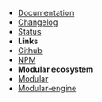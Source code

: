 -   [Documentation](guide "Modular-ui - documentation")
-   [Changelog](changelog "Modular-ui - changelog")
-   [Status](status "Modular-ui - Status")
-   **Links**
-   [Github](https://github.com/cianciarusocataldo/modular-ui)
-   [NPM](https://www.npmjs.com/package/@cianciarusocataldo/modular-ui)
-   **Modular ecosystem**
-   [Modular](https://github.com/cianciarusocataldo/modular)
-   [Modular-engine](https://github.com/cianciarusocataldo/modular-engine)
